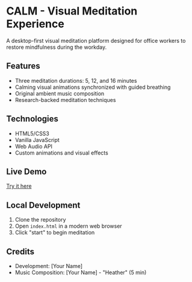 # CALM - Visual Meditation Experience

A desktop-first visual meditation platform designed for office workers to restore mindfulness during the workday.

## Features
- Three meditation durations: 5, 12, and 16 minutes
- Calming visual animations synchronized with guided breathing
- Original ambient music composition
- Research-backed meditation techniques

## Technologies
- HTML5/CSS3
- Vanilla JavaScript
- Web Audio API
- Custom animations and visual effects

## Live Demo
[Try it here](https://yourusername.github.io/calm-meditation/)

## Local Development
1. Clone the repository
2. Open `index.html` in a modern web browser
3. Click "start" to begin meditation

## Credits
- Development: [Your Name]
- Music Composition: [Your Name] - "Heather" (5 min)